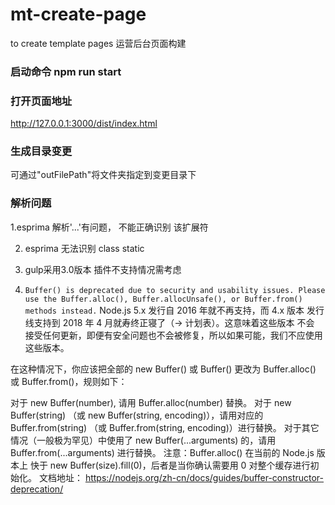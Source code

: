 # mt-create-page
to create  template pages
运营后台页面构建
### 启动命令 npm run start

### 打开页面地址
http://127.0.0.1:3000/dist/index.html

### 生成目录变更
可通过"outFilePath"将文件夹指定到变更目录下

### 解析问题

1.esprima 解析'...'有问题， 不能正确识别 该扩展符

2. esprima 无法识别 class static

3. gulp采用3.0版本  插件不支持情况需考虑

4. `Buffer() is deprecated due to security and usability issues. Please use the Buffer.alloc(), Buffer.allocUnsafe(), or Buffer.from() methods instead.`
Node.js 5.x 发行自 2016 年就不再支持，而 4.x 版本 发行线支持到 2018 年 4 月就寿终正寝了（→ 计划表）。这意味着这些版本 不会 接受任何更新，即便有安全问题也不会被修复，所以如果可能，我们不应使用这些版本。

在这种情况下，你应该把全部的 new Buffer() 或 Buffer() 更改为 Buffer.alloc() 或 Buffer.from()，规则如下：

对于 new Buffer(number), 请用 Buffer.alloc(number) 替换。
对于 new Buffer(string) （或 new Buffer(string, encoding)），请用对应的 Buffer.from(string) （或 Buffer.from(string, encoding)）进行替换。
对于其它情况（一般极为罕见）中使用了 new Buffer(...arguments) 的，请用 Buffer.from(...arguments) 进行替换。
注意：Buffer.alloc() 在当前的 Node.js 版本上 快于 new Buffer(size).fill(0)，后者是当你确认需要用 0 对整个缓存进行初始化。
文档地址： https://nodejs.org/zh-cn/docs/guides/buffer-constructor-deprecation/


